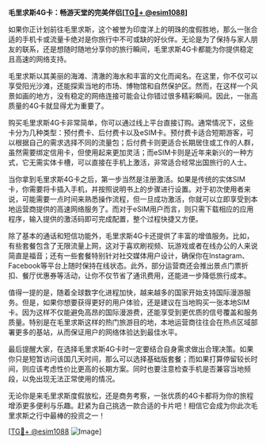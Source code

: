 **毛里求斯4G卡：畅游天堂的完美伴侣[[TG💪+ @esim1088](https://t.me/s/esim1088)]**

如果你正计划前往毛里求斯，这个被誉为印度洋上的明珠的度假胜地，那么一张合适的手机卡或流量卡绝对是你旅行中不可或缺的好伙伴。无论是为了保持与家人朋友的联系，还是想随时随地分享你的旅行瞬间，毛里求斯4G卡都能为你提供稳定且高速的网络支持。

毛里求斯以其美丽的海滩、清澈的海水和丰富的文化而闻名。在这里，你不仅可以享受阳光沙滩，还能探索当地的市场、博物馆和自然保护区。然而，在这样一个风景如画的地方，没有稳定的网络连接可能会让你错过很多精彩瞬间。因此，一张高质量的4G卡就显得尤为重要了。

购买毛里求斯4G卡非常简单，你可以通过线上平台直接订购。通常情况下，这些卡分为几种类型：预付费卡、后付费卡以及eSIM卡。预付费卡适合短期游客，可以根据自己的需求选择不同的流量包；后付费卡则更适合长期居住或工作的人群，虽然需要绑定信用卡，但使用起来更加灵活；而eSIM卡则是近年来新兴的一种方式，它无需实体卡槽，可以直接在手机上激活，非常适合经常出国旅行的人士。

当你拿到毛里求斯4G卡之后，第一步当然是注册激活。如果是传统的实体SIM卡，你需要将卡插入手机，并按照说明书上的步骤进行设置。对于初次使用者来说，可能需要一点时间来熟悉操作流程，但一旦成功激活，你就可以立即享受到本地运营商提供的高速网络服务了。而对于eSIM用户而言，则只需下载相应的应用程序，输入提供的激活码即可完成配置，整个过程快捷又方便。

除了基本的通话和短信功能外，毛里求斯4G卡还提供了丰富的增值服务。比如，有些套餐包含了无限流量上网，这对于喜欢刷视频、玩游戏或者在线办公的人来说简直是福音；还有一些套餐特别针对社交媒体用户设计，确保你在Instagram、Facebook等平台上随时保持在线状态。此外，部分运营商还会推出景点门票折扣、餐厅优惠券等活动，让你不仅节省了通讯费用，还能进一步降低旅行成本。

值得一提的是，随着全球数字化进程加快，越来越多的国家开始支持国际漫游服务。但是，如果你想要获得更好的用户体验，还是建议在当地购买一张本地SIM卡。因为这样不仅能避免高昂的国际漫游费，还能享受到更优质的信号覆盖和服务质量。特别是在毛里求斯这样的热门旅游目的地，本地运营商往往会在热点区域部署更多的基站，从而保证用户的网络体验达到最佳水平。

最后提醒大家，在选择毛里求斯4G卡时一定要结合自身需求做出合理决策。如果你只是短暂访问该国几天时间，那么可以选择基础版套餐；而如果打算停留较长时间，则应该考虑性价比更高的长期方案。同时也要注意检查手机是否兼容当地频段，以免出现无法正常使用的情况。

无论你是来毛里求斯度假放松，还是商务考察，一张优质的4G卡都将为你的旅程增添更多便利与乐趣。赶紧为自己挑选一款合适的卡片吧！相信它会成为你此次毛里求斯之行中最棒的投资之一！

[[TG💪+ @esim1088](https://t.me/s/esim1088) ![Image](https://i.postimg.cc/4NQfJmqS/Snipaste-2025-05-13-00-14-12.png)]